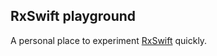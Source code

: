 ## RxSwift playground
A personal place to experiment [RxSwift](https://github.com/ReactiveX/RxSwift) quickly.

